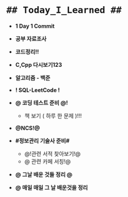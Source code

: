 # `## Today_I_Learned ##`

- **1 Day 1 Commit**
- **공부 자료조사**
- **코드정리!!**
- **C,Cpp 다시보기123**
- **알고리즘 - 백준**
- **! SQL-LeetCode !**
- **@ 코딩 테스트 준비 @!**
  - 책 보기 ( 하루 한 문제 )!!!
- **@NCS!@**
- **#정보관리 기술사 준비#**
  - @!관련 서적 찾아보기!@
  - @ 관련 카페 서칭!@
- **@ 그날 배운 것들 정리 @**

- **@ 매일 매일 그 날 배운것을 정리**
